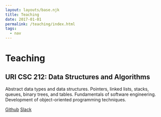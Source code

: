 ```yaml
---
layout: layouts/base.njk
title: Teaching
date: 2017-01-01
permalink: /teaching/index.html
tags:
  - nav
---
```

# Teaching

## URI CSC 212: Data Structures and Algorithms

Abstract data types and data structures.
Pointers, linked lists, stacks, queues, binary trees, and tables.
Fundamentals of software engineering.
Development of object-oriented programming techniques.

[Github](https://github.com/thoward27/algorithms)
[Slack](https://csc212.slack.com/)
